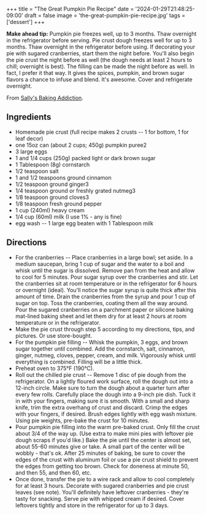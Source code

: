 +++
title = "The Great Pumpkin Pie Recipe"
date = '2024-01-29T21:48:25-09:00'
draft = false
image = 'the-great-pumpkin-pie-recipe.jpg'
tags = ['dessert']
+++

**Make ahead tip:** Pumpkin pie freezes well, up to 3 months. Thaw overnight in the refrigerator before serving. Pie crust dough freezes well for up to 3 months. Thaw overnight in the refrigerator before using. If decorating your pie with sugared cranberries, start them the night before. You'll also begin the pie crust the night before as well (the dough needs at least 2 hours to chill; overnight is best). The filling can be made the night before as well. In fact, I prefer it that way. It gives the spices, pumpkin, and brown sugar flavors a chance to infuse and blend. It's awesome. Cover and refrigerate overnight.

From [Sally's Baking Addiction](https://sallysbakingaddiction.com/the-great-pumpkin-pie-recipe/).

## Ingredients
* Homemade pie crust (full recipe makes 2 crusts -- 1 for bottom, 1 for leaf decor)
* one 15oz can (about 2 cups; 450g) pumpkin puree2
* 3 large eggs
* 1 and 1/4 cups (250g) packed light or dark brown sugar
* 1 Tablespoon (8g) cornstarch
* 1/2 teaspoon salt
* 1 and 1/2 teaspoons ground cinnamon
* 1/2 teaspoon ground ginger3
* 1/4 teaspoon ground or freshly grated nutmeg3
* 1/8 teaspoon ground cloves3
* 1/8 teaspoon fresh ground pepper
* 1 cup (240ml) heavy cream
* 1/4 cup (60ml) milk (I use 1% - any is fine)
* egg wash -- 1 large egg beaten with 1 Tablespoon milk

## Directions
* For the cranberries -- Place cranberries in a large bowl; set aside. In a medium saucepan, bring 1 cup of sugar and the water to a boil and whisk until the sugar is dissolved. Remove pan from the heat and allow to cool for 5 minutes. Pour sugar syrup over the cranberries and stir. Let the cranberries sit at room temperature or in the refrigerator for 6 hours or overnight (ideal). You'll notice the sugar syrup is quite thick after this amount of time. Drain the cranberries from the syrup and pour 1 cup of sugar on top. Toss the cranberries, coating them all the way around. Pour the sugared cranberries on a parchment paper or silicone baking mat-lined baking sheet and let them dry for at least 2 hours at room temperature or in the refrigerator.
* Make the pie crust through step 5 according to my directions, tips, and pictures. Or use store-bought.
* For the pumpkin pie filling -- Whisk the pumpkin, 3 eggs, and brown sugar together until combined. Add the cornstarch, salt, cinnamon, ginger, nutmeg, cloves, pepper, cream, and milk. Vigorously whisk until everything is combined. Filling will be a little thick.
* Preheat oven to 375°F (190°C).
* Roll out the chilled pie crust -- Remove 1 disc of pie dough from the refrigerator. On a lightly floured work surface, roll the dough out into a 12-inch circle. Make sure to turn the dough about a quarter turn after every few rolls. Carefully place the dough into a 9-inch pie dish. Tuck it in with your fingers, making sure it is smooth. With a small and sharp knife, trim the extra overhang of crust and discard. Crimp the edges with your fingers, if desired. Brush edges lightly with egg wash mixture. Using pie weights, pre-bake the crust for 10 minutes.
* Pour pumpkin pie filling into the warm pre-baked crust. Only fill the crust about 3/4 of the way up. (Use extra to make mini pies with leftover pie dough scraps if you'd like.) Bake the pie until the center is almost set, about 55-60 minutes give or take. A small part of the center will be wobbly - that's ok. After 25 minutes of baking, be sure to cover the edges of the crust with aluminum foil or use a pie crust shield to prevent the edges from getting too brown. Check for doneness at minute 50, and then 55, and then 60, etc.
* Once done, transfer the pie to a wire rack and allow to cool completely for at least 3 hours. Decorate with sugared cranberries and pie crust leaves (see note). You'll definitely have leftover cranberries - they're tasty for snacking. Serve pie with whipped cream if desired. Cover leftovers tightly and store in the refrigerator for up to 3 days.

